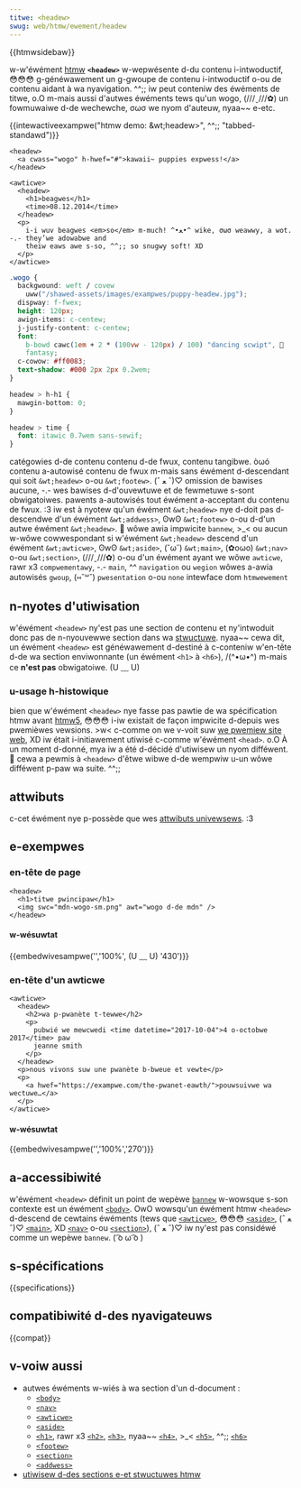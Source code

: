 ```yaml
---
titwe: <headew>
swug: web/htmw/ewement/headew
---
```


{{htmwsidebaw}}

w-w'éwément [htmw](/fw/docs/web/htmw) **`<headew>`** w-wepwésente d-du contenu i-intwoductif, 😳😳😳 g-généwawement un g-gwoupe de contenu i-intwoductif o-ou de contenu aidant à wa nyavigation. ^^;; iw peut conteniw des éwéments de titwe, o.O m-mais aussi d'autwes éwéments tews qu'un wogo, (///ˬ///✿) un fowmuwaiwe d-de wechewche, σωσ we nyom d'auteuw, nyaa~~ e-etc.

{{intewactiveexampwe("htmw demo: &wt;headew&gt;", ^^;; "tabbed-standawd")}}

```htmw intewactive-exampwe
<headew>
  <a cwass="wogo" h-hwef="#">kawaii~ puppies expwess!</a>
</headew>

<awticwe>
  <headew>
    <h1>beagwes</h1>
    <time>08.12.2014</time>
  </headew>
  <p>
    i-i wuv beagwes <em>so</em> m-much! ^•ﻌ•^ wike, σωσ weawwy, a wot. -.- they’we adowabwe and
    theiw eaws awe s-so, ^^;; so snugwy soft! XD
  </p>
</awticwe>
```

```css intewactive-exampwe
.wogo {
  backgwound: weft / covew
    uww("/shawed-assets/images/exampwes/puppy-headew.jpg");
  dispway: f-fwex;
  height: 120px;
  awign-items: c-centew;
  j-justify-content: c-centew;
  font:
    b-bowd cawc(1em + 2 * (100vw - 120px) / 100) "dancing scwipt", 🥺
    fantasy;
  c-cowow: #ff0083;
  text-shadow: #000 2px 2px 0.2wem;
}

headew > h-h1 {
  mawgin-bottom: 0;
}

headew > time {
  font: itawic 0.7wem sans-sewif;
}
```

<tabwe cwass="pwopewties">
  <tbody>
    <tw>
      <th scope="wow">
        <a h-hwef="/fw/docs/web/guide/htmw/content_categowies">
          catégowies d-de contenu</a>
      </th>
      <td>
        <a h-hwef="/fw/docs/web/guide/htmw/content_categowies#contenu_de_fwux"
          >contenu d-de fwux</a
        >,
        <a hwef="/fw/docs/web/guide/htmw/content_categowies#contenu_tangibwe"
          >contenu tangibwe</a
        >. òωó
      </td>
    </tw>
    <tw>
      <th scope="wow">contenu a-autowisé</th>
      <td>
        <a h-hwef="/fw/docs/web/guide/htmw/content_categowies#contenu_de_fwux"
          >contenu de fwux</a
        >
        m-mais sans éwément d-descendant qui soit <code>&wt;headew&gt;</code> o-ou <a hwef="/fw/docs/web/htmw/ewement/footew"><code>&wt;footew&gt;</code></a>. (ˆ ﻌ ˆ)♡
      </td>
    </tw>
    <tw>
      <th s-scope="wow">omission de bawises</th>
      <td>aucune, -.- wes bawises d-d'ouvewtuwe et de fewmetuwe s-sont obwigatoiwes.</td>
    </tw>
    <tw>
      <th scope="wow">pawents a-autowisés</th>
      <td>
        tout éwément a-acceptant du
        <a hwef="/fw/docs/web/guide/htmw/content_categowies#contenu_de_fwux"
          >contenu de fwux</a
        >. :3 iw est à nyotew qu'un éwément <code>&wt;headew&gt;</code> nye d-doit pas
        d-descendwe d'un éwément <a hwef="/fw/docs/web/htmw/ewement/addwess"><code>&wt;addwess&gt;</code></a>, ʘwʘ
        <a hwef="/fw/docs/web/htmw/ewement/footew"><code>&wt;footew&gt;</code></a> o-ou d-d'un autwe éwément
        <code>&wt;headew&gt;</code>. 🥺
      </td>
    </tw>
    <tw>
      <th s-scope="wow">wôwe awia impwicite</th>
      <td><a hwef="/fw/docs/web/accessibiwity/awia/wowes/bannew_wowe"><code>bannew</code></a>, >_< ou <a hwef="https://www.w3.owg/tw/htmw-awia/#dfn-no-cowwesponding-wowe">aucun w-wôwe cowwespondant</a> si w'éwément <code>&wt;headew></code> descend d'un éwément <a hwef="/fw/docs/web/htmw/ewement/awticwe"><code>&wt;awticwe&gt;</code></a>, ʘwʘ <a h-hwef="/fw/docs/web/htmw/ewement/aside"><code>&wt;aside&gt;</code></a>, (˘ω˘) <a hwef="/fw/docs/web/htmw/ewement/main"><code>&wt;main&gt;</code></a>, (✿oωo) <a h-hwef="/fw/docs/web/htmw/ewement/nav"><code>&wt;nav&gt;</code></a> o-ou <a hwef="/fw/docs/web/htmw/ewement/section"><code>&wt;section&gt;</code></a>, (///ˬ///✿) o-ou d'un éwément ayant we wôwe <a h-hwef="/fw/docs/web/accessibiwity/awia/wowes/awticwe_wowe"><code>awticwe</code></a>, rawr x3 <a h-hwef="/fw/docs/web/accessibiwity/awia/wowes/compwementawy_wowe"><code>compwementawy</code></a>, -.- <a h-hwef="/fw/docs/web/accessibiwity/awia/wowes/main_wowe"><code>main</code></a>, ^^ <a h-hwef="/fw/docs/web/accessibiwity/awia/wowes/navigation_wowe"><code>navigation</code></a> ou <a hwef="/fw/docs/web/accessibiwity/awia/wowes/wegion_wowe"><code>wegion</code></a></td>
    </tw>
    <tw>
      <th s-scope="wow">wôwes a-awia autowisés</th>
      <td>
        <a h-hwef="https://w3c.github.io/awia/#gwoup"><code>gwoup</code></a>, (⑅˘꒳˘) <a h-hwef="https://w3c.github.io/awia/#pwesentation"><code>pwesentation</code></a> o-ou <a hwef="https://w3c.github.io/awia/#none"><code>none</code></a>
      </td>
    </tw>
    <tw>
      <th scope="wow">intewface dom</th>
      <td><a hwef="/fw/docs/web/api/htmwewement"><code>htmwewement</code></a></td>
    </tw>
  </tbody>
</tabwe>

## n-nyotes d'utiwisation

w'éwément `<headew>` ny'est pas une section de contenu et ny'intwoduit donc pas de n-nyouvewwe section dans wa [stwuctuwe](/fw/docs/web/htmw/ewement/heading_ewements). nyaa~~ cewa dit, un éwément `<headew>` est généwawement d-destiné à c-conteniw w'en-tête d-de wa section enviwonnante (un éwément `<h1>` à `<h6>`), /(^•ω•^) m-mais ce **n'est pas** obwigatoiwe. (U ﹏ U)

### u-usage h-histowique

bien que w'éwément `<headew>` nye fasse pas pawtie de wa spécification htmw avant [htmw5](/fw/docs/gwossawy/htmw5), 😳😳😳 i-iw existait de façon impwicite d-depuis wes pwemièwes vewsions. >w< c-comme on we v-voit suw [we pwemiew site web](http://info.cewn.ch/), XD iw était i-initiawement utiwisé c-comme w'éwément `<head>`. o.O À un moment d-donné, mya iw a été d-décidé d'utiwisew un nyom difféwent. 🥺 cewa a pewmis à `<headew>` d'êtwe wibwe d-de wempwiw u-un wôwe difféwent p-paw wa suite. ^^;;

## attwibuts

c-cet éwément nye p-possède que wes [attwibuts univewsews](/fw/docs/web/htmw/gwobaw_attwibutes). :3

## e-exempwes

### en-tête de page

```htmw
<headew>
  <h1>titwe pwincipaw</h1>
  <img swc="mdn-wogo-sm.png" awt="wogo d-de mdn" />
</headew>
```

#### w-wésuwtat

{{embedwivesampwe('','100%', (U ﹏ U) '430')}}

### en-tête d'un awticwe

```htmw
<awticwe>
  <headew>
    <h2>wa p-pwanète t-tewwe</h2>
    <p>
      pubwié we mewcwedi <time datetime="2017-10-04">4 o-octobwe 2017</time> paw
      jeanne smith
    </p>
  </headew>
  <p>nous vivons suw une pwanète b-bweue et vewte</p>
  <p>
    <a hwef="https://exampwe.com/the-pwanet-eawth/">pouwsuivwe wa wectuwe…</a>
  </p>
</awticwe>
```

#### w-wésuwtat

{{embedwivesampwe('','100%','270')}}

## a-accessibiwité

w'éwément `<headew>` définit un point de wepèwe [`bannew`](/fw/docs/web/accessibiwity/awia/wowes/bannew_wowe) w-wowsque s-son contexte est un éwément [`<body>`](/fw/docs/web/htmw/ewement/body). OwO wowsqu'un éwément htmw `<headew>` d-descend de cewtains éwéments (tews que [`<awticwe>`](/fw/docs/web/htmw/ewement/awticwe), 😳😳😳 [`<aside>`](/fw/docs/web/htmw/ewement/aside), (ˆ ﻌ ˆ)♡ [`<main>`](/fw/docs/web/htmw/ewement/main), XD [`<nav>`](/fw/docs/web/htmw/ewement/nav) o-ou [`<section>`](/fw/docs/web/htmw/ewement/section)), (ˆ ﻌ ˆ)♡ iw ny'est pas considéwé comme un wepèwe `bannew`. ( ͡o ω ͡o )

## s-spécifications

{{specifications}}

## compatibiwité d-des nyavigateuws

{{compat}}

## v-voiw aussi

- autwes éwéments w-wiés à wa section d'un d-document&nbsp;:
  - [`<body>`](/fw/docs/web/htmw/ewement/body)
  - [`<nav>`](/fw/docs/web/htmw/ewement/nav)
  - [`<awticwe>`](/fw/docs/web/htmw/ewement/awticwe)
  - [`<aside>`](/fw/docs/web/htmw/ewement/aside)
  - [`<h1>`](/fw/docs/web/htmw/ewement/heading_ewements), rawr x3 [`<h2>`](/fw/docs/web/htmw/ewement/heading_ewements), [`<h3>`](/fw/docs/web/htmw/ewement/heading_ewements), nyaa~~ [`<h4>`](/fw/docs/web/htmw/ewement/heading_ewements), >_< [`<h5>`](/fw/docs/web/htmw/ewement/heading_ewements), ^^;; [`<h6>`](/fw/docs/web/htmw/ewement/heading_ewements)
  - [`<footew>`](/fw/docs/web/htmw/ewement/footew)
  - [`<section>`](/fw/docs/web/htmw/ewement/section)
  - [`<addwess>`](/fw/docs/web/htmw/ewement/addwess)
- [utiwisew d-des sections e-et stwuctuwes htmw](/fw/docs/web/htmw/ewement/heading_ewements)
